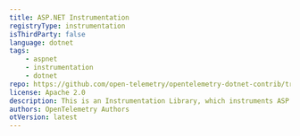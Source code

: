 ```yaml
---
title: ASP.NET Instrumentation
registryType: instrumentation
isThirdParty: false
language: dotnet
tags:
    - aspnet
    - instrumentation
    - dotnet
repo: https://github.com/open-telemetry/opentelemetry-dotnet-contrib/tree/main/src/OpenTelemetry.Instrumentation.AspNet
license: Apache 2.0
description: This is an Instrumentation Library, which instruments ASP.NET and collect metrics and traces about incoming web requests.
authors: OpenTelemetry Authors
otVersion: latest
---
```

